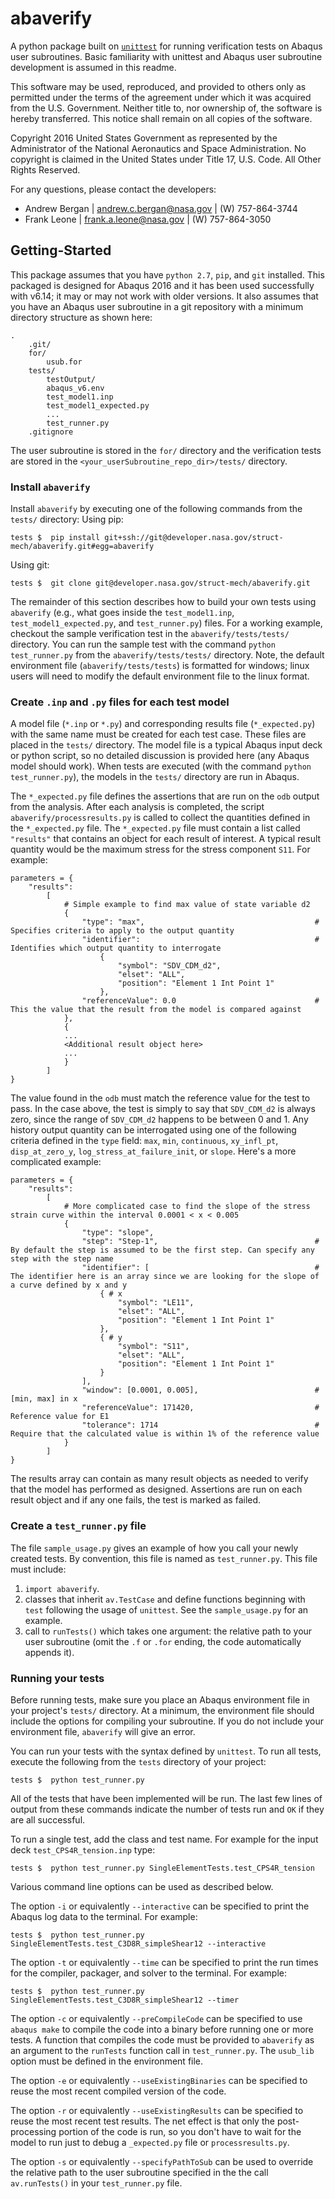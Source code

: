 # abaverify
A python package built on [`unittest`](https://docs.python.org/2.7/library/unittest.html) for running verification tests on Abaqus user subroutines. Basic familiarity with unittest and Abaqus user subroutine development is assumed in this readme.

This software may be used, reproduced, and provided to others only as permitted under the terms of the agreement under which it was acquired from the U.S. Government. Neither title to, nor ownership of, the software is hereby transferred. This notice shall remain on all copies of the software.

Copyright 2016 United States Government as represented by the Administrator of the National Aeronautics and Space Administration. No copyright is claimed in the United States under Title 17, U.S. Code. All Other Rights Reserved.

For any questions, please contact the developers:
- Andrew Bergan | [andrew.c.bergan@nasa.gov](mailto:andrew.c.bergan@nasa.gov) | (W) 757-864-3744
- Frank Leone   | [frank.a.leone@nasa.gov](mailto:frank.a.leone@nasa.gov)     | (W) 757-864-3050

## Getting-Started
This package assumes that you have `python 2.7`, `pip`, and `git` installed. This packaged is designed for Abaqus 2016 and it has been used successfully with v6.14; it may or may not work with older versions. It also assumes that you have an Abaqus user subroutine in a git repository with a minimum directory structure as shown here:
```
.
    .git/
    for/
        usub.for
    tests/
        testOutput/
        abaqus_v6.env
        test_model1.inp
        test_model1_expected.py
        ...
        test_runner.py
    .gitignore
```

The user subroutine is stored in the `for/` directory and the verification tests are stored in the `<your_userSubroutine_repo_dir>/tests/` directory.

### Install `abaverify`
Install `abaverify` by executing one of the following commands from the `tests/` directory:
Using pip:
```
tests $  pip install git+ssh://git@developer.nasa.gov/struct-mech/abaverify.git#egg=abaverify
```
Using git:
```
tests $  git clone git@developer.nasa.gov/struct-mech/abaverify.git
```

The remainder of this section describes how to build your own tests using `abaverify` (e.g., what goes inside the `test_model1.inp`, `test_model1_expected.py`, and `test_runner.py`) files. For a working example, checkout the sample verification test in the `abaverify/tests/tests/` directory. You can run the sample test with the command `python test_runner.py` from the `abaverify/tests/tests/` directory. Note, the default environment file (`abaverify/tests/tests`) is formatted for windows; linux users will need to modify the default environment file to the linux format.

### Create `.inp` and `.py` files for each test model
A model file (`*.inp` or `*.py`) and corresponding results file (`*_expected.py`) with the same name must be created for each test case. These files are placed in the `tests/` directory. The model file is a typical Abaqus input deck or python script, so no detailed discussion is provided here (any Abaqus model should work). When tests are executed (with the command `python test_runner.py`), the models in the `tests/` directory are run in Abaqus.

The `*_expected.py` file defines the assertions that are run on the `odb` output from the analysis. After each analysis is completed, the script `abaverify/processresults.py` is called to collect the quantities defined in the `*_expected.py` file. The `*_expected.py` file must contain a list called `"results"` that contains an object for each result of interest. A typical result quantity would be the maximum stress for the stress component `S11`. For example:
```
parameters = {
    "results":
        [
            # Simple example to find max value of state variable d2
            {
                "type": "max",                                      # Specifies criteria to apply to the output quantity
                "identifier":                                       # Identifies which output quantity to interrogate
                    {
                        "symbol": "SDV_CDM_d2",
                        "elset": "ALL",
                        "position": "Element 1 Int Point 1"
                    },
                "referenceValue": 0.0                               # This the value that the result from the model is compared against
            },
            {
            ...
            <Additional result object here>
            ...
            }
        ]
}   
```
The value found in the `odb` must match the reference value for the test to pass. In the case above, the test is simply to say that `SDV_CDM_d2` is always zero, since the range of `SDV_CDM_d2` happens to be between 0 and 1. Any history output quantity can be interrogated using one of the following criteria defined in the `type` field: `max`, `min`, `continuous`, `xy_infl_pt`, `disp_at_zero_y`, `log_stress_at_failure_init`, or `slope`. Here's a more complicated example:
```
parameters = {
    "results":
        [
            # More complicated case to find the slope of the stress strain curve within the interval 0.0001 < x < 0.005
            {
                "type": "slope",
                "step": "Step-1",                                   # By default the step is assumed to be the first step. Can specify any step with the step name
                "identifier": [                                     # The identifier here is an array since we are looking for the slope of a curve defined by x and y
                    { # x
                        "symbol": "LE11",
                        "elset": "ALL",
                        "position": "Element 1 Int Point 1"
                    },
                    { # y
                        "symbol": "S11",
                        "elset": "ALL",
                        "position": "Element 1 Int Point 1"
                    }
                ],
                "window": [0.0001, 0.005],                          # [min, max] in x        
                "referenceValue": 171420,                           # Reference value for E1
                "tolerance": 1714                                   # Require that the calculated value is within 1% of the reference value
            }
        ]
}
```
The results array can contain as many result objects as needed to verify that the model has performed as designed. Assertions are run on each result object and if any one fails, the test is marked as failed.

### Create a `test_runner.py` file
The file `sample_usage.py` gives an example of how you call your newly created tests. By convention, this file is named as `test_runner.py`. This file must include:
1. `import abaverify`.
2. classes that inherit `av.TestCase` and define functions beginning with `test` following the usage of `unittest`. See the `sample_usage.py` for an example.
3. call to `runTests()` which takes one argument: the relative path to your user subroutine (omit the `.f` or `.for` ending, the code automatically appends it).

### Running your tests
Before running tests, make sure you place an Abaqus environment file in your project's `tests/` directory. At a minimum, the environment file should include the options for compiling your subroutine. If you do not include your environment file, `abaverify` will give an error.

You can run your tests with the syntax defined by `unittest`. To run all tests, execute the following from the `tests` directory of your project:
```
tests $  python test_runner.py
```
All of the tests that have been implemented will be run. The last few lines of output from these commands indicate the number of tests run and `OK` if they are all successful.

To run a single test, add the class and test name. For example for the input deck `test_CPS4R_tension.inp` type:
```
tests $  python test_runner.py SingleElementTests.test_CPS4R_tension
```

Various command line options can be used as described below.

The option `-i` or equivalently `--interactive` can be specified to print the Abaqus log data to the terminal. For example:
```
tests $  python test_runner.py SingleElementTests.test_C3D8R_simpleShear12 --interactive
```

The option `-t` or equivalently `--time` can be specified to print the run times for the compiler, packager, and solver to the terminal. For example:
```
tests $  python test_runner.py SingleElementTests.test_C3D8R_simpleShear12 --timer
```

The option `-c` or equivalently `--preCompileCode` can be specified to use `abaqus make` to compile the code into a binary before running one or more tests. A function that compiles the code must be provided to `abaverify` as an argument to the `runTests` function call in `test_runner.py`. The `usub_lib` option must be defined in the environment file.

The option `-e` or equivalently `--useExistingBinaries` can be specified to reuse the most recent compiled version of the code.

The option `-r` or equivalently `--useExistingResults` can be specified to reuse the most recent test results. The net effect is that only the post-processing portion of the code is run, so you don't have to wait for the model to run just to debug a `_expected.py` file or `processresults.py`.

The option `-s` or equivalently `--specifyPathToSub` can be used to override the relative path to the user subroutine specified in the the call `av.runTests()` in your `test_runner.py` file.
